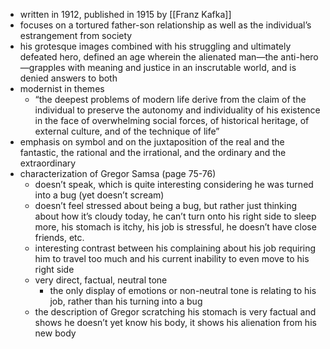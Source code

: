 - written in 1912, published in 1915 by [[Franz Kafka]]
- focuses on a tortured father-son relationship as well as the individual’s estrangement from society
- his grotesque images combined with his struggling and ultimately defeated hero, defined an age wherein the alienated man—the anti-hero—grapples with meaning and justice in an inscrutable world, and is denied answers to both
- modernist in themes
	- “the deepest problems of modern life derive from the claim of the individual to preserve the autonomy and individuality of his existence in the face of overwhelming social forces, of historical heritage, of external culture, and of the technique of life”
- emphasis on symbol and on the juxtaposition of the real and the fantastic, the rational and the irrational, and the ordinary and the extraordinary
- characterization of Gregor Samsa (page 75-76)
	- doesn’t speak, which is quite interesting considering he was turned into a bug (yet doesn’t scream)
	- doesn’t feel stressed about being a bug, but rather just thinking about how it’s cloudy today, he can’t turn onto his right side to sleep more, his stomach is itchy, his job is stressful, he doesn’t have close friends, etc.
	- interesting contrast between his complaining about his job requiring him to travel too much and his current inability to even move to his right side
	- very direct, factual, neutral tone
		- the only display of emotions or non-neutral tone is relating to his job, rather than his turning into a bug
	- the description of Gregor scratching his stomach is very factual and shows he doesn’t yet know his body, it shows his alienation from his new body